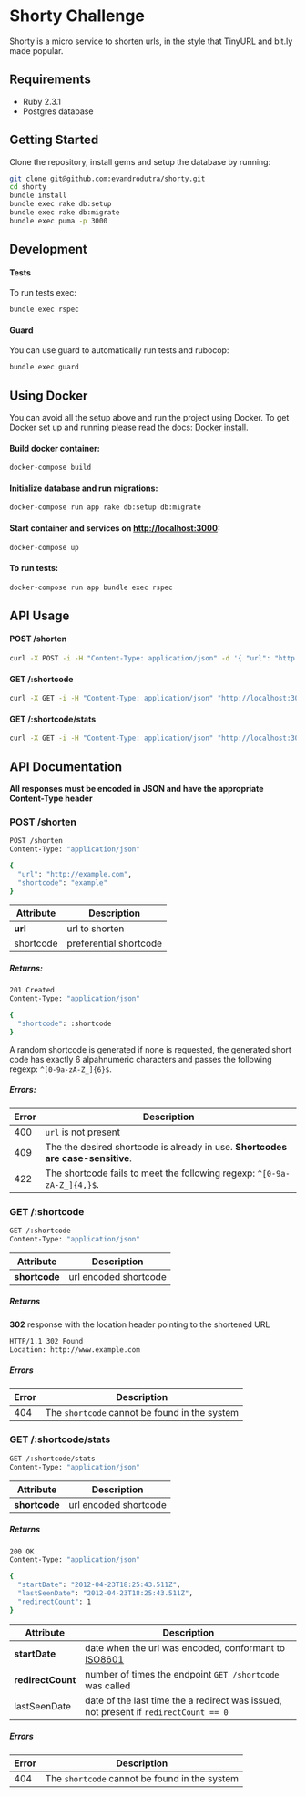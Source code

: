 Shorty Challenge
================

Shorty is a micro service to shorten urls, in the style that TinyURL and bit.ly made popular.

## Requirements

 * Ruby 2.3.1
 * Postgres database

## Getting Started

Clone the repository, install gems and setup the database by running:

```sh
git clone git@github.com:evandrodutra/shorty.git
cd shorty
bundle install
bundle exec rake db:setup
bundle exec rake db:migrate
bundle exec puma -p 3000
```

## Development

#### Tests

To run tests exec:

```sh
bundle exec rspec
```

#### Guard

You can use guard to automatically run tests and rubocop:

```sh
bundle exec guard
```

## Using Docker

You can avoid all the setup above and run the project using Docker. To get Docker set up and running please read the docs: [Docker install](https://www.docker.com/products/overview).


#### Build docker container:

```sh
docker-compose build
```

#### Initialize database and run migrations:

```sh
docker-compose run app rake db:setup db:migrate
```

#### Start container and services on [http://localhost:3000](http://localhost:3000):

```sh
docker-compose up
```

#### To run tests:

```sh
docker-compose run app bundle exec rspec
```

## API Usage

#### POST /shorten
```sh
curl -X POST -i -H "Content-Type: application/json" -d '{ "url": "http://www.bbc.com/", "shortcode": "bbcnews" }' "http://localhost:3000/shorten"
```

#### GET /:shortcode

```sh
curl -X GET -i -H "Content-Type: application/json" "http://localhost:3000/bbcnews"
```

#### GET /:shortcode/stats

```sh
curl -X GET -i -H "Content-Type: application/json" "http://localhost:3000/bbcnews/stats"
```

## API Documentation

**All responses must be encoded in JSON and have the appropriate Content-Type header**


### POST /shorten

```sh
POST /shorten
Content-Type: "application/json"

{
  "url": "http://example.com",
  "shortcode": "example"
}
```

Attribute | Description
--------- | -----------
**url**   | url to shorten
shortcode | preferential shortcode

##### Returns:

```sh
201 Created
Content-Type: "application/json"

{
  "shortcode": :shortcode
}
```

A random shortcode is generated if none is requested, the generated short code has exactly 6 alpahnumeric characters and passes the following regexp: ```^[0-9a-zA-Z_]{6}$```.

##### Errors:

Error | Description
----- | ------------
400   | ```url``` is not present
409   | The the desired shortcode is already in use. **Shortcodes are case-sensitive**.
422   | The shortcode fails to meet the following regexp: ```^[0-9a-zA-Z_]{4,}$```.


### GET /:shortcode

```sh
GET /:shortcode
Content-Type: "application/json"
```

Attribute      | Description
-------------- | -----------
**shortcode**  | url encoded shortcode

##### Returns

**302** response with the location header pointing to the shortened URL

```sh
HTTP/1.1 302 Found
Location: http://www.example.com
```

##### Errors

Error | Description
----- | ------------
404   | The ```shortcode``` cannot be found in the system

### GET /:shortcode/stats

```sh
GET /:shortcode/stats
Content-Type: "application/json"
```

Attribute      | Description
-------------- | -----------
**shortcode**  | url encoded shortcode

##### Returns

```sh
200 OK
Content-Type: "application/json"

{
  "startDate": "2012-04-23T18:25:43.511Z",
  "lastSeenDate": "2012-04-23T18:25:43.511Z",
  "redirectCount": 1
}
```

Attribute         | Description
--------------    | -----------
**startDate**     | date when the url was encoded, conformant to [ISO8601](http://en.wikipedia.org/wiki/ISO_8601)
**redirectCount** | number of times the endpoint ```GET /shortcode``` was called
lastSeenDate      | date of the last time the a redirect was issued, not present if ```redirectCount == 0```

##### Errors

Error | Description
----- | ------------
404   | The ```shortcode``` cannot be found in the system
